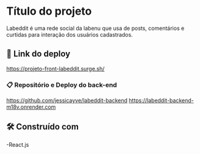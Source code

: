 # Título do projeto

Labeddit é uma rede social da labenu que usa de posts, comentários e curtidas para interação dos usuários cadastrados.

## 🚀 Link do deploy

https://projeto-front-labeddit.surge.sh/

### 📋 Repositório e Deploy do back-end

https://github.com/jessicayve/labeddit-backend
https://labeddit-backend-m18v.onrender.com

## 🛠️ Construído com

-React.js











